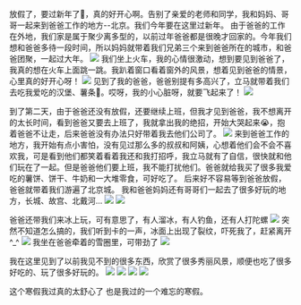 放假了，要过新年了🧨，真的好开心啊。告别了亲爱的老师和同学，我和妈妈、哥哥一起来到爸爸工作的地方--北京。我们今年要在这里过新年。
由于爸爸的工作在外地，我们家是属于聚少离多型的，以前过年爸爸都是很晚才回家的。今年我们想和爸爸多待一段时间，所以妈妈就带着我们兄弟三个来到爸爸所在的城市，和爸爸团聚，一起过大年。
![](./IMG_4754.jpeg)
我们坐上火车，我的心情很激动，想到要见到爸爸了，我真的想在火车上面跳一跳。我趴着窗口看着窗外的风景，想着见到爸爸的情景，心里真的好开心呀！
![](./WechatIMG638.jpeg)
见到了我的爸爸，爸爸别提有多高兴了，立马就带着我们去吃我爱吃的汉堡、薯条🍟。哎呀，我的小心脏呀，就要飞起来了！
![](./IMG_4128.jpeg)

到了第二天，由于爸爸还没有放假，还要继续上班，但我才见到爸爸，我不想离开的太长时间，看到爸爸又要去上班了，我就拿出我的绝招，开始大哭起来😭，抱着爸爸不让走，后来爸爸没有办法只好带着我去他们公司了。
![](./IMG_4166.jpeg)
来到爸爸工作的地方，我开始有点小害怕，没有见过那么多的叔叔和阿姨，心想着他们会不会不喜欢我，可是看到他们都笑着看着我还和我打招呼，我立马就有了自信，很快就和他们玩在了一起。但是爸爸他们要上班，我不能打扰他们。爸爸就给我买了很多我爱吃的薯饼、饼干、牛奶和一大堆零食，可好吃了。
      后来好不容易等到爸爸放假，爸爸就带着我们游遍了北京城。
我和爸爸妈妈还有哥哥们一起去了很多好玩的地方，长城、故宫、北戴河...
![](./WechatIMG626.jpeg)
![](./WechatIMG628.jpeg)

爸爸还带我们来冰上玩，可有意思了，有人溜冰，有人钓鱼，还有人打陀螺
![](./WechatIMG672.jpeg)
突然不知道怎么搞的，我们听到卡的一声，冰面上出现了裂纹，吓死我了，赶紧离开^_^
![](./WechatIMG627.jpeg)
我坐在爸爸牵着的雪圈里，可带劲了
![](./IMG_4927.jpeg)

我在这里见到了以前我见不到的很多东西，欣赏了很多秀丽风景，顺便也吃了很多好吃的、玩了很多好玩的。
![](./IMG_4301.jpeg)
![](./WechatIMG684.jpeg)
![](./WechatIMG661.jpeg)
![](./WechatIMG677.jpeg)

这个寒假我过真的太舒心了
也是我过的一个难忘的寒假。